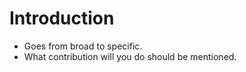 # Introduction

- Goes from broad to specific.
- What contribution will you do should be mentioned.

